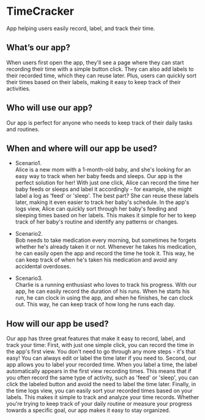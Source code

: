# TimeCracker
App helping users easily record, label, and track their time.

## What’s our app?
When users first open the app, they'll see a page where they can start recording their time with a simple button click. 
They can also add labels to their recorded time, which they can reuse later.
Plus, users can quickly sort their times based on their labels, making it easy to keep track of their activities.

## Who will use our app?
Our app is perfect for anyone who needs to keep track of their daily tasks and routines.

## When and where will our app be used?
- Scenario1.<br />
Alice is a new mom with a 1-month-old baby, and she's looking for an easy way to track when her baby feeds and sleeps. Our app is the perfect solution for her! With just one click, Alice can record the time her baby feeds or sleeps and label it accordingly - for example, she might label a log as 'feed' or 'sleep'. The best part? She can reuse these labels later, making it even easier to track her baby's schedule. In the app's logs view, Alice can quickly sort through her baby's feeding and sleeping times based on her labels. This makes it simple for her to keep track of her baby's routine and identify any patterns or changes.

- Scenario2.<br />
Bob needs to take medication every morning, but sometimes he forgets whether he's already taken it or not. Whenever he takes his medication, he can easily open the app and record the time he took it. This way, he can keep track of when he's taken his medication and avoid any accidental overdoses.

- Scenario3.<br />
Charlie is a running enthusiast who loves to track his progress. With our app, he can easily record the duration of his runs. When he starts his run, he can clock in using the app, and when he finishes, he can clock out. This way, he can keep track of how long he runs each day.

## How will our app be used?
Our app has three great features that make it easy to record, label, and track your time:
First, with just one simple click, you can record the time in the app's first view. You don't need to go through any more steps - it's that easy! You can always edit or label the time later if you need to.
Second, our app allows you to label your recorded time. When you label a time, the label automatically appears in the first view recording times. This means that if you often record the same type of activity, such as 'feed' or 'sleep', you can click the labeled button and avoid the need to label the time later.
Finally, in the time logs view, you can easily sort your recorded times based on your labels. This makes it simple to track and analyze your time records. Whether you're trying to keep track of your daily routine or measure your progress towards a specific goal, our app makes it easy to stay organized.
